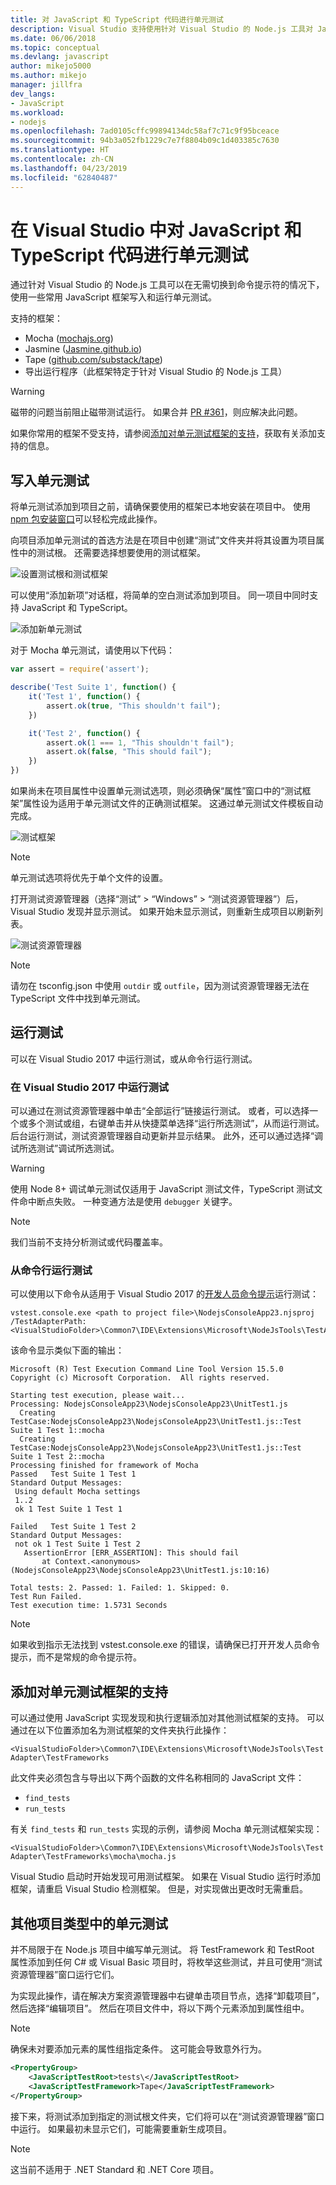 ```yaml
---
title: 对 JavaScript 和 TypeScript 代码进行单元测试
description: Visual Studio 支持使用针对 Visual Studio 的 Node.js 工具对 JavaScript 和 TypeScript 代码进行单元测试
ms.date: 06/06/2018
ms.topic: conceptual
ms.devlang: javascript
author: mikejo5000
ms.author: mikejo
manager: jillfra
dev_langs:
- JavaScript
ms.workload:
- nodejs
ms.openlocfilehash: 7ad0105cffc99894134dc58af7c71c9f95bceace
ms.sourcegitcommit: 94b3a052fb1229c7e7f8804b09c1d403385c7630
ms.translationtype: HT
ms.contentlocale: zh-CN
ms.lasthandoff: 04/23/2019
ms.locfileid: "62840487"
---
```

# <a name="unit-testing-javascript-and-typescript-in-visual-studio"></a>在 Visual Studio 中对 JavaScript 和 TypeScript 代码进行单元测试

通过针对 Visual Studio 的 Node.js 工具可以在无需切换到命令提示符的情况下，使用一些常用 JavaScript 框架写入和运行单元测试。

支持的框架：
* Mocha ([mochajs.org](http://mochajs.org/))
* Jasmine ([Jasmine.github.io](https://jasmine.github.io/))
* Tape ([github.com/substack/tape](https://github.com/substack/tape))
* 导出运行程序（此框架特定于针对 Visual Studio 的 Node.js 工具）

> [!WARNING]
> 磁带的问题当前阻止磁带测试运行。 如果合并 [PR #361](https://github.com/substack/tape/pull/361)，则应解决此问题。

如果你常用的框架不受支持，请参阅[添加对单元测试框架的支持](#addingFramework)，获取有关添加支持的信息。

## <a name="write-unit-tests"></a>写入单元测试

将单元测试添加到项目之前，请确保要使用的框架已本地安装在项目中。 使用 [npm 包安装窗口](npm-package-management.md#npmInstallWindow)可以轻松完成此操作。

向项目添加单元测试的首选方法是在项目中创建“测试”文件夹并将其设置为项目属性中的测试根。 还需要选择想要使用的测试框架。

![设置测试根和测试框架](../javascript/media/unit-test-project-properties.png)

可以使用“添加新项”对话框，将简单的空白测试添加到项目。 同一项目中同时支持 JavaScript 和 TypeScript。

![添加新单元测试](../javascript/media/unit-test-add-new-item.png)

对于 Mocha 单元测试，请使用以下代码：

```javascript
var assert = require('assert');

describe('Test Suite 1', function() {
    it('Test 1', function() {
        assert.ok(true, "This shouldn't fail");
    })

    it('Test 2', function() {
        assert.ok(1 === 1, "This shouldn't fail");
        assert.ok(false, "This should fail");
    })
})
```

如果尚未在项目属性中设置单元测试选项，则必须确保“属性”窗口中的“测试框架”属性设为适用于单元测试文件的正确测试框架。 这通过单元测试文件模板自动完成。

![测试框架](../javascript/media/UnitTestsFrameworkMocha.png)

> [!Note]
> 单元测试选项将优先于单个文件的设置。

打开测试资源管理器（选择“测试” > “Windows” > “测试资源管理器”）后，Visual Studio 发现并显示测试。 如果开始未显示测试，则重新生成项目以刷新列表。

![测试资源管理器](../javascript/media/UnitTestsDiscoveryMocha.png)

> [!NOTE]
> 请勿在 tsconfig.json 中使用 `outdir` 或 `outfile`，因为测试资源管理器无法在 TypeScript 文件中找到单元测试。

## <a name="run-tests"></a>运行测试

可以在 Visual Studio 2017 中运行测试，或从命令行运行测试。

### <a name="run-tests-in-visual-studio-2017"></a>在 Visual Studio 2017 中运行测试

可以通过在测试资源管理器中单击“全部运行”链接运行测试。 或者，可以选择一个或多个测试或组，右键单击并从快捷菜单选择“运行所选测试”，从而运行测试。 后台运行测试，测试资源管理器自动更新并显示结果。 此外，还可以通过选择“调试所选测试”调试所选测试。

> [!Warning]
> 使用 Node 8+ 调试单元测试仅适用于 JavaScript 测试文件，TypeScript 测试文件命中断点失败。 一种变通方法是使用 `debugger` 关键字。

> [!NOTE]
> 我们当前不支持分析测试或代码覆盖率。

### <a name="run-tests-from-the-command-line"></a>从命令行运行测试

可以使用以下命令从适用于 Visual Studio 2017 的[开发人员命令提示](/dotnet/framework/tools/developer-command-prompt-for-vs)运行测试：

```
vstest.console.exe <path to project file>\NodejsConsoleApp23.njsproj /TestAdapterPath:<VisualStudioFolder>\Common7\IDE\Extensions\Microsoft\NodeJsTools\TestAdapter
```

该命令显示类似下面的输出：

```
Microsoft (R) Test Execution Command Line Tool Version 15.5.0
Copyright (c) Microsoft Corporation.  All rights reserved.

Starting test execution, please wait...
Processing: NodejsConsoleApp23\NodejsConsoleApp23\UnitTest1.js
  Creating TestCase:NodejsConsoleApp23\NodejsConsoleApp23\UnitTest1.js::Test Suite 1 Test 1::mocha
  Creating TestCase:NodejsConsoleApp23\NodejsConsoleApp23\UnitTest1.js::Test Suite 1 Test 2::mocha
Processing finished for framework of Mocha
Passed   Test Suite 1 Test 1
Standard Output Messages:
 Using default Mocha settings
 1..2
 ok 1 Test Suite 1 Test 1

Failed   Test Suite 1 Test 2
Standard Output Messages:
 not ok 1 Test Suite 1 Test 2
   AssertionError [ERR_ASSERTION]: This should fail
       at Context.<anonymous> (NodejsConsoleApp23\NodejsConsoleApp23\UnitTest1.js:10:16)

Total tests: 2. Passed: 1. Failed: 1. Skipped: 0.
Test Run Failed.
Test execution time: 1.5731 Seconds
```

> [!NOTE]
> 如果收到指示无法找到 vstest.console.exe 的错误，请确保已打开开发人员命令提示，而不是常规的命令提示符。

## <a name="addingFramework"></a>添加对单元测试框架的支持

可以通过使用 JavaScript 实现发现和执行逻辑添加对其他测试框架的支持。 可以通过在以下位置添加名为测试框架的文件夹执行此操作：

`<VisualStudioFolder>\Common7\IDE\Extensions\Microsoft\NodeJsTools\TestAdapter\TestFrameworks`

此文件夹必须包含与导出以下两个函数的文件名称相同的 JavaScript 文件：

* `find_tests`
* `run_tests`

有关 `find_tests` 和 `run_tests` 实现的示例，请参阅 Mocha 单元测试框架实现：

`<VisualStudioFolder>\Common7\IDE\Extensions\Microsoft\NodeJsTools\TestAdapter\TestFrameworks\mocha\mocha.js`

Visual Studio 启动时开始发现可用测试框架。 如果在 Visual Studio 运行时添加框架，请重启 Visual Studio 检测框架。 但是，对实现做出更改时无需重启。

## <a name="unit-tests-in-other-project-types"></a>其他项目类型中的单元测试
并不局限于在 Node.js 项目中编写单元测试。 将 TestFramework 和 TestRoot 属性添加到任何 C# 或 Visual Basic 项目时，将枚举这些测试，并且可使用“测试资源管理器”窗口运行它们。

为实现此操作，请在解决方案资源管理器中右键单击项目节点，选择“卸载项目”，然后选择“编辑项目”。 然后在项目文件中，将以下两个元素添加到属性组中。

> [!NOTE]
> 确保未对要添加元素的属性组指定条件。
> 这可能会导致意外行为。

```xml
<PropertyGroup>
    <JavaScriptTestRoot>tests\</JavaScriptTestRoot>
    <JavaScriptTestFramework>Tape</JavaScriptTestFramework>
</PropertyGroup>
```

接下来，将测试添加到指定的测试根文件夹，它们将可以在“测试资源管理器”窗口中运行。 如果最初未显示它们，可能需要重新生成项目。

> [!NOTE]
> 这当前不适用于 .NET Standard 和 .NET Core 项目。
